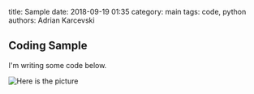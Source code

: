 title: Sample
date: 2018-09-19 01:35
category: main
tags: code, python
authors: Adrian Karcevski

## Coding Sample

I'm writing some code below.

![Here is the picture]({filename}/images/logo.png)

